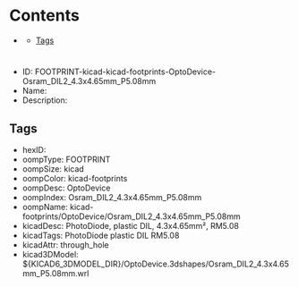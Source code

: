 



Contents
========

* [](#)
	* [Tags](#tags)

# 

- ID: FOOTPRINT-kicad-kicad-footprints-OptoDevice-Osram_DIL2_4.3x4.65mm_P5.08mm
- Name: 
- Description: 

## Tags

- hexID: 
- oompType: FOOTPRINT
- oompSize: kicad
- oompColor: kicad-footprints
- oompDesc: OptoDevice
- oompIndex: Osram_DIL2_4.3x4.65mm_P5.08mm
- oompName: kicad-footprints/OptoDevice/Osram_DIL2_4.3x4.65mm_P5.08mm
- kicadDesc: PhotoDiode, plastic DIL, 4.3x4.65mm², RM5.08
- kicadTags: PhotoDiode plastic DIL RM5.08
- kicadAttr: through_hole
- kicad3DModel: ${KICAD6_3DMODEL_DIR}/OptoDevice.3dshapes/Osram_DIL2_4.3x4.65mm_P5.08mm.wrl
